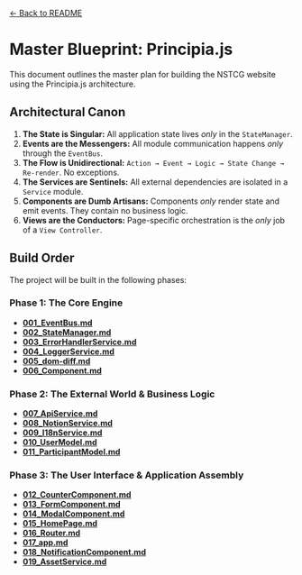 [<- Back to README](../../README.md)

# Master Blueprint: Principia.js

This document outlines the master plan for building the NSTCG website using the Principia.js architecture.

## Architectural Canon

1.  **The State is Singular:** All application state lives *only* in the `StateManager`.
2.  **Events are the Messengers:** All module communication happens *only* through the `EventBus`.
3.  **The Flow is Unidirectional:** `Action → Event → Logic → State Change → Re-render`. No exceptions.
4.  **The Services are Sentinels:** All external dependencies are isolated in a `Service` module.
5.  **Components are Dumb Artisans:** Components *only* render state and emit events. They contain no business logic.
6.  **Views are the Conductors:** Page-specific orchestration is the *only* job of a `View Controller`.

## Build Order

The project will be built in the following phases:

### Phase 1: The Core Engine

*   [**001_EventBus.md**](./001_EventBus.md)
*   [**002_StateManager.md**](./002_StateManager.md)
*   [**003_ErrorHandlerService.md**](./003_ErrorHandlerService.md)
*   [**004_LoggerService.md**](./004_LoggerService.md)
*   [**005_dom-diff.md**](./005_dom-diff.md)
*   [**006_Component.md**](./006_Component.md)

### Phase 2: The External World & Business Logic

*   [**007_ApiService.md**](./007_ApiService.md)
*   [**008_NotionService.md**](./008_NotionService.md)
*   [**009_I18nService.md**](./009_I18nService.md)
*   [**010_UserModel.md**](./010_UserModel.md)
*   [**011_ParticipantModel.md**](./011_ParticipantModel.md)

### Phase 3: The User Interface & Application Assembly

*   [**012_CounterComponent.md**](./012_CounterComponent.md)
*   [**013_FormComponent.md**](./013_FormComponent.md)
*   [**014_ModalComponent.md**](./014_ModalComponent.md)
*   [**015_HomePage.md**](./015_HomePage.md)
*   [**016_Router.md**](./016_Router.md)
*   [**017_app.md**](./017_app.md)
*   [**018_NotificationComponent.md**](./018_NotificationComponent.md)
*   [**019_AssetService.md**](./019_AssetService.md)
